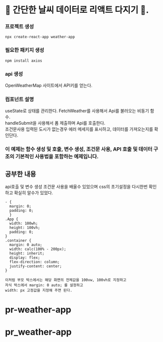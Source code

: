 # 🧷 간단한 날씨 데이터로 리액트 다지기 🧷.

### 프로젝트 생성

`npx create-react-app weather-app`

### 필요한 패키지 생성

`npm install axios`

### api 생성

OpenWeatherMap 사이트에서 API키를 얻는다.

### 컴포넌트 설명

useState로 상태를 관리한다.
FetchWeather를 사용해서 Api를 불러오는 비동기 함수.  
handleSubmit을 사용해서 폼 제출하며 Api를 호출한다.  
조건문사용 입력된 도시가 없는경우 에러 메세지를 표시하고, 데이터를 가져오는지를 확인단다.

### 이 예제는 함수 생성 및 호출, 변수 생성, 조건문 사용, API 호출 및 데이터 구조의 기본적인 사용법을 포함하는 예제입니다.

## 공부한 내용

api호출 및 변수 생성 조건문 사용을 배울수 있었으며
css의 초기설정을 다시한번 확인 하고 확실히 알수가 있었다.

```
- {
  margin: 0;
  padding: 0;
  }
.App {
  width: 100wh;
  height: 100vh;
  padding: 0;
}
.container {
  margin: 0 auto;
  width: calc(100% - 200px);
  height: inherit;
  display: flex;
  flex-direction: column;
  justify-content: center;
}

이처럼 부모 박스에서는 해당 화면의 전체값을 100vw, 100vh로 지정하고
자식 박스에서 margin: 0 auto; 를 설정하고
width: px 고정값을 지정해 주면 된다.
```
# pr-weather-app
# pr_weather-app
